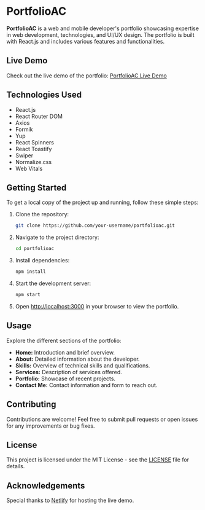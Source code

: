 # PortfolioAC

**PortfolioAC** is a web and mobile developer's portfolio showcasing expertise in web development, technologies, and UI/UX design. The portfolio is built with React.js and includes various features and functionalities.

## Live Demo

Check out the live demo of the portfolio: [PortfolioAC Live Demo](http://andrelcarvalho.netlify.app/)

## Technologies Used

- React.js
- React Router DOM
- Axios
- Formik
- Yup
- React Spinners
- React Toastify
- Swiper
- Normalize.css
- Web Vitals

## Getting Started

To get a local copy of the project up and running, follow these simple steps:

1. Clone the repository:

   ```bash
   git clone https://github.com/your-username/portfolioac.git
   ```

2. Navigate to the project directory:

   ```bash
   cd portfolioac
   ```

3. Install dependencies:

   ```bash
   npm install
   ```

4. Start the development server:

   ```bash
   npm start
   ```

5. Open [http://localhost:3000](http://localhost:3000) in your browser to view the portfolio.

## Usage

Explore the different sections of the portfolio:

- **Home:** Introduction and brief overview.
- **About:** Detailed information about the developer.
- **Skills:** Overview of technical skills and qualifications.
- **Services:** Description of services offered.
- **Portfolio:** Showcase of recent projects.
- **Contact Me:** Contact information and form to reach out.

## Contributing

Contributions are welcome! Feel free to submit pull requests or open issues for any improvements or bug fixes.

## License

This project is licensed under the MIT License - see the [LICENSE](LICENSE) file for details.

## Acknowledgements

Special thanks to [Netlify](https://www.netlify.com/) for hosting the live demo.
